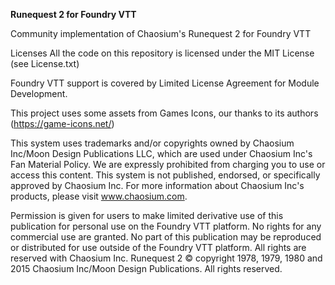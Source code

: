**Runequest 2 for Foundry VTT**

Community implementation of Chaosium's Runequest 2 for Foundry VTT

Licenses All the code on this repository is licensed under the MIT License (see License.txt)

Foundry VTT support is covered by Limited License Agreement for Module Development.

This project uses some assets from Games Icons, our thanks to its authors (https://game-icons.net/)

This system uses trademarks and/or copyrights owned by Chaosium Inc/Moon Design Publications LLC, which are used under Chaosium Inc's Fan Material Policy. We are expressly prohibited from charging you to use or access this content. This system is not published, endorsed, or specifically approved by Chaosium Inc. For more information about Chaosium Inc's products, please visit www.chaosium.com.

Permission is given for users to make limited derivative use of this publication for personal use on the Foundry VTT platform. No rights for any commercial use are granted. No part of this publication may be reproduced or distributed for use outside of the Foundry VTT platform. All rights are reserved with Chaosium Inc. Runequest 2 © copyright 1978, 1979, 1980 and 2015 Chaosium Inc/Moon Design Publications. All rights reserved.
